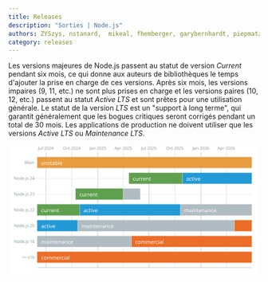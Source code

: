 ```yaml
---
title: Releases
description: "Sorties | Node.js"
authors: ZYSzys, nstanard,  mikeal, fhemberger, garybernhardt, piepmatz, boneskull, bjb568, AugustinMauroy
category: releases
---
```


Les versions majeures de Node.js passent au statut de version _Current_ pendant six mois, ce qui donne aux auteurs de bibliothèques le temps d'ajouter la prise en charge de ces versions.
Après six mois, les versions impaires (9, 11, etc.) ne sont plus prises en charge et les versions paires (10, 12, etc.) passent au statut _Active LTS_ et sont prêtes pour une utilisation générale.
Le statut de la version _LTS_ est un "support à long terme", qui garantit généralement que les bogues critiques seront corrigés pendant un total de 30 mois.
Les applications de production ne doivent utiliser que les versions _Active LTS_ ou _Maintenance LTS_.

![Sorties](https://raw.githubusercontent.com/nodejs/Release/main/schedule.svg?sanitize=true)
